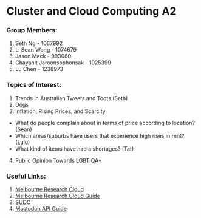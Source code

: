 # Cluster and Cloud Computing A2

### Group Members:
1. Seth Ng - 1067992
2. Li Sean Wong - 1074679
3. Jason Mack - 993060
4. Chayanit Jaroonsophonsak - 1025399
5. Lu Chen - 1238973

### Topics of Interest:
1. Trends in Australian Tweets and Toots (Seth)
2. Dogs
3. Inflation, Rising Prices, and Scarcity
- What do people complain about in terms of price according to location? (Sean)
- Which areas/suburbs have users that experience high rises in rent? (Lulu)
- What kind of items have had a shortages? (Tat)
4. Public Opinion Towards LGBTIQA+

### Useful Links:
1. [Melbourne Research Cloud](https://dashboard.cloud.unimelb.edu.au/project/)
2. [Melbourne Research Cloud Guide](https://docs.cloud.unimelb.edu.au/)
3. [SUDO](https://sudo.eresearch.unimelb.edu.au/)
4. [Mastodon API Guide](https://docs.joinmastodon.org/client/intro/)
